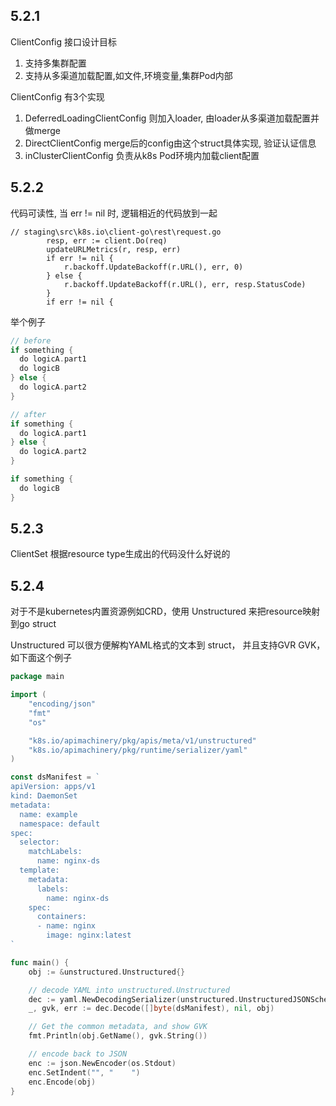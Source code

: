 5.2.1
----

ClientConfig 接口设计目标
1. 支持多集群配置
2. 支持从多渠道加载配置,如文件,环境变量,集群Pod内部

ClientConfig 有3个实现
1. DeferredLoadingClientConfig 则加入loader, 由loader从多渠道加载配置并做merge
2. DirectClientConfig merge后的config由这个struct具体实现, 验证认证信息
2. inClusterClientConfig 负责从k8s Pod环境内加载client配置


5.2.2
----


代码可读性, 当 err != nil 时, 逻辑相近的代码放到一起
```
// staging\src\k8s.io\client-go\rest\request.go
		resp, err := client.Do(req)
		updateURLMetrics(r, resp, err)
		if err != nil {
			r.backoff.UpdateBackoff(r.URL(), err, 0)
		} else {
			r.backoff.UpdateBackoff(r.URL(), err, resp.StatusCode)
		}
		if err != nil {
```

举个例子
```go
// before
if something {
  do logicA.part1
  do logicB
} else {
  do logicA.part2
}

// after
if something {
  do logicA.part1
} else {
  do logicA.part2
}

if something {
  do logicB
}
```

5.2.3
---
ClientSet 根据resource type生成出的代码没什么好说的

5.2.4
---
对于不是kubernetes内置资源例如CRD，使用 Unstructured 来把resource映射到go struct

Unstructured 可以很方便解构YAML格式的文本到 struct， 并且支持GVR GVK，如下面这个例子
```go
package main

import (
    "encoding/json"
    "fmt"
    "os"

    "k8s.io/apimachinery/pkg/apis/meta/v1/unstructured"
    "k8s.io/apimachinery/pkg/runtime/serializer/yaml"
)

const dsManifest = `
apiVersion: apps/v1
kind: DaemonSet
metadata:
  name: example
  namespace: default
spec:
  selector:
    matchLabels:
      name: nginx-ds
  template:
    metadata:
      labels:
        name: nginx-ds
    spec:
      containers:
      - name: nginx
        image: nginx:latest
`

func main() {
    obj := &unstructured.Unstructured{}

    // decode YAML into unstructured.Unstructured
    dec := yaml.NewDecodingSerializer(unstructured.UnstructuredJSONScheme)
    _, gvk, err := dec.Decode([]byte(dsManifest), nil, obj)

    // Get the common metadata, and show GVK
    fmt.Println(obj.GetName(), gvk.String())

    // encode back to JSON
    enc := json.NewEncoder(os.Stdout)
    enc.SetIndent("", "    ")
    enc.Encode(obj)
}
```
